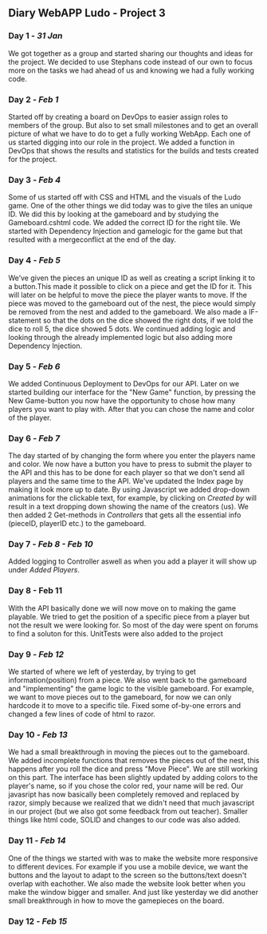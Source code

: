 ## Diary WebAPP Ludo - Project 3
 
### Day 1 - *31 Jan*
We got together as a group and started sharing our thoughts and ideas for the project. We decided to use Stephans code instead of our own to focus more on the tasks we had ahead of us and knowing we had a fully working code.

### Day 2 - *Feb 1*
Started off by creating a board on DevOps to easier assign roles to members of the group. But also to set small milestones and to get an overall picture of what we have to do to get a fully working WebApp. Each one of us started digging into our role in the project. We added a function in DevOps that shows the results and statistics for the builds and tests created for the project. 

### Day 3 - *Feb 4*
Some of us started off with CSS and HTML and the visuals of the Ludo game.
One of the other things we did today was to give the tiles an unique ID. We did this by looking at the gameboard and by studying the Gameboard.cshtml code. We added the correct ID for the right tile. We started with Dependency Injection and gamelogic for the game but that resulted with a mergeconflict at the end of the day.

### Day 4 - *Feb 5*
We’ve given the pieces an unique ID as well as creating a script linking it to a button.This made it possible to click on a piece and get the ID for it. This will later on be helpful to move the piece the player wants to move. If the piece was moved to the gameboard out of the nest, the piece would simply be removed from the nest and added to the gameboard.  We also made a IF-statement so that the dots on the dice showed the right dots, if we told the dice to roll 5, the dice showed 5 dots. 
We continued adding logic and looking through the already implemented logic but also adding more Dependency Injection.

### Day 5 - *Feb 6*
We added Continuous Deployment to DevOps for our API. Later on we started building our interface for the "New Game" function, by pressing the New Game-button you now have the opportunity to chose how many players you want to play with. After that you can chose the name and color of the player. 

### Day 6 - *Feb 7*
The day started of by changing the form where you enter the players name and color. We now have a button you have to press to submit the player to the API and this has to be done for each player so that we don't send all players and the same time to the API. We've updated the Index page by making it look more up to date. By using Javascript we added drop-down animations for the clickable text, for example, by clicking on *Created by* will result in a text dropping down showing the name of the creators (us). We then added 2 Get-methods in  *Controllers* that gets all the essential info (pieceID, playerID etc.) to the gameboard.

### Day 7 - *Feb 8 - Feb 10*
Added logging to Controller aswell as when you add a player it will show up under *Added Players*.

### Day 8 - Feb 11
With the API basically done we will now move on to making the game playable. We tried to get the position of a specific piece from a player but not the result we were looking for. So most of the day were spent on forums to find a soluton for this. UnitTests were also added to the project

### Day 9 - *Feb 12*
We started of where we left of yesterday, by trying to get information(position) from a piece. We also went back to the gameboard and "implementing" the game logic to the visible gameboard. For example, we want to move pieces out to the gameboard, for now we can only hardcode it to move to a specific tile. Fixed some of-by-one errors and changed a few lines of code of html to razor.

### Day 10 - *Feb 13*
We had a small breakthrough in moving the pieces out to the gameboard. We added incomplete functions that removes the pieces out of the nest, this happens after you roll the dice and press "Move Piece". We are still working on this part. The interface has been slightly updated by adding colors to the player's name, so if you chose the color red, your name will be red. Our javasript has now basically been completely removed and replaced by razor, simply because we realized that we didn't need that much javascript in our project (but we also got some feedback from out teacher). Smaller things like html code, SOLID and changes to our code was also added.

### Day 11 - *Feb 14*
One of the things we started with was to make the website more responsive to different devices. For example if you use a mobile device, we want the buttons and the layout to adapt to the screen so the buttons/text doesn't overlap with eachother. We also made the website look better when you make the window bigger and smaller. And just like yesterday we did another small breakthrough in how to move the gamepieces on the board.

### Day 12 - *Feb 15*

